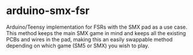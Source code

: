 # arduino-smx-fsr
Arduino/Teensy implementation for FSRs with the SMX pad as a use case. This method keeps the main SMX game in mind and keeps all the existing PCBs and wires in the pad, making this an easily swappable method depending on which game (SM5 or SMX) you wish to play.
